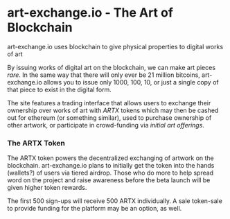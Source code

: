 # art-exchange.io - The Art of Blockchain
art-exchange.io uses blockchain to give physical properties to digital works of art

By issuing works of digital art on the blockchain, we can make art pieces *rare*.
In the same way that there will only ever be 21 million bitcoins, art-exchange.io allows you to issue only 1000, 100, 10, or just a single copy of that piece to exist in the digital form.

The site features a trading interface that allows users to exchange their ownership over works of art with *ARTX* tokens which may then be cashed out for ethereum (or something similar), used to purchase ownership of other artwork, or participate in crowd-funding via *initial art offerings*.


### The ARTX Token

The ARTX token powers the decentralized exchanging of artwork on the blockchain.
art-exchange.io plans to initially get the token into the hands (wallets?) of users via tiered airdrop. Those who do more to help spread word on the project and raise awareness before the beta launch will be given higher token rewards.

The first 500 sign-ups will receive 500 ARTX individually.
A sale token-sale to provide funding for the platform may be an option, as well.
